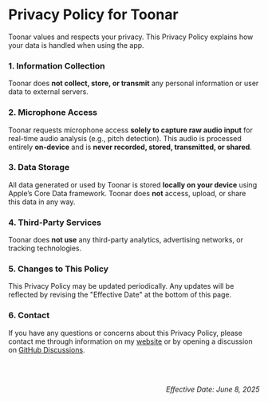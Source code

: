 
# Privacy Policy for Toonar

Toonar values and respects your privacy. This Privacy Policy explains how your data is handled when using the app.

### 1. **Information Collection**

Toonar does **not collect, store, or transmit** any personal information or user data to external servers.

### 2. **Microphone Access**

Toonar requests microphone access **solely to capture raw audio input** for real-time audio analysis (e.g., pitch detection). This audio is processed entirely **on-device** and is **never recorded, stored, transmitted, or shared**.

### 3. **Data Storage**

All data generated or used by Toonar is stored **locally on your device** using Apple’s Core Data framework. Toonar does **not** access, upload, or share this data in any way.

### 4. **Third-Party Services**

Toonar does **not use** any third-party analytics, advertising networks, or tracking technologies.

### 5. **Changes to This Policy**

This Privacy Policy may be updated periodically. Any updates will be reflected by revising the "Effective Date" at the bottom of this page.

### 6. **Contact**

If you have any questions or concerns about this Privacy Policy, please contact me through information on my [website](https://ricotandrio.netlify.app/contact) or by opening a discussion on [GitHub Discussions](https://github.com/ricotandrio/toonar-discussion/discussions).

<br/>

<br/>

<div align="right">
  
  *Effective Date: June 8, 2025*

</div>
